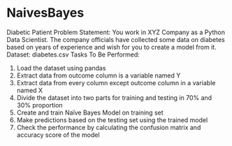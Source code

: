 # NaivesBayes
Diabetic Patient
Problem Statement:
 You work in XYZ Company as a Python Data Scientist. The company officials have collected some
 data on diabetes based on years of experience and wish for you to create a model from it.
 Dataset: diabetes.csv
 Tasks To Be Performed:
 1. Load the dataset using pandas
 2. Extract data from outcome column is a variable named Y
 3. Extract data from every column except outcome column in a variable named X
 4. Divide the dataset into two parts for training and testing in 70% and 30% proportion
 5. Create and train Naïve Bayes Model on training set
 6. Make predictions based on the testing set using the trained model
 7. Check the performance by calculating the confusion matrix and accuracy score of the model
